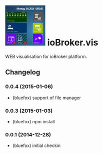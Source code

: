 ![Logo](admin/vis.png)
ioBroker.vis
============

WEB visualisation for ioBroker platform.

## Changelog
### 0.0.4 (2015-01-06)
- (bluefox) support of file manager

### 0.0.3 (2015-01-03)
- (bluefox) npm install

### 0.0.1 (2014-12-28)
- (bluefox) initial checkin

